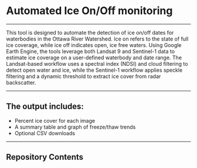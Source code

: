 # Automated Ice On/Off monitoring
---

This tool is designed to automate the detection of ice on/off dates for waterbodies in the Ottawa River Watershed. Ice on refers to the state of full ice coverage, while ice off indicates open, ice free waters. 
Using Google Earth Engine, the tools leverage both Landsat 9 and Sentinel-1 data to estimate ice coverage on a user-defined waterbody and date range. The Landsat-based workflow uses a spectral index (NDSI) and cloud filtering to detect open water and ice, while the Sentinel-1 workflow applies speckle filtering and a dynamic threshold to extract ice cover from radar backscatter.

---
## The output includes: 
* Percent ice cover for each image
* A summary table and graph of freeze/thaw trends
* Optional CSV downloads

---
## Repository Contents

